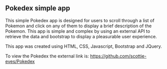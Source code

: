 <h2> Pokedex simple app </h2>

This simple Pokedex app is designed for users to scroll through a list of Pokemon and click on any of them to display a brief description of the Pokemon. 
This app is simple and complex by using an external API to retrieve the data and bootstrap to display a pleasurable user experience.

This app was created using HTML, CSS, Javascript, Bootstrap and JQuery.

To view the Pokedex the external link is: https://github.com/scottie-eves/Pokedex

